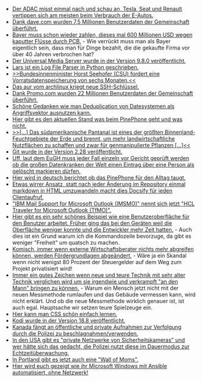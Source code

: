 * [Der ADAC misst einmal nach und schau an, Tesla, Seat und Renault vertippen sich am meisten beim Verbrauch der E-Autos.](https://www.sonnenseite.com/de/mobilitaet/adac-bis-zu-25-prozent-ladeverluste-bei-e-autos.html)
* [Dank dave.com wurden 7,5 Millionen Benutzerdaten der Gemeinschaft überführt.](https://www.bleepingcomputer.com/news/security/dave-data-breach-affects-75-million-users-leaked-on-hacker-forum/)
* [Bayer muss schon wieder zahlen, dieses mal 600 Millionen USD wegen kaputter Flüsse durch PCB.](https://netzfrauen.org/2020/07/26/bayermonsanto-10/) - Wie verrückt muss man als Bayer eigentlich sein, dass man für Dinge bezahlt, die die gekaufte Firma vor über 40 Jahren verbrochen hat?
* [Der Universal Media Server wurde in der Version 9.8.0 veröffentlicht.](https://www.planet3dnow.de/cms/57063-universal-media-server-9-8-0/)
* [Lars ist ein Log File Parser in Python geschrieben.](https://opensource.com/article/20/7/python-lars)
* [>>Bundesinnenminister Horst Seehofer (CSU) fordert eine Vorratsdatenspeicherung von sechs Monaten.<<](https://www.golem.de/news/ueberwachung-seehofer-will-vorratsdatenspeicherung-massiv-ausbauen-2007-149890.html)
* [Das aur vom archlinux kriegt neue SSH-Schlüssel.](https://www.archlinux.org/news/aur-migration-new-ssh-hostkeys/)
* [Dank Promo.com wurden 22 Millionen Benutzerdaten der Gemeinschaft überführt.](https://www.bleepingcomputer.com/news/security/promocom-discloses-data-breach-after-22m-user-records-leaked-online/)
* [Schöne Gedanken wie man Deduplication von Datesystemen als Angriffsvektor ausnutzen kann.](https://mjg59.dreamwidth.org/55638.html)
* [Hier gibt es den aktuellen Stand was beim PinePhone geht und was nicht.](https://gitlab.com/ubports/community-ports/pinephone#what-works-what-doesnt)
* [>>[...] Das südamerikanische Pantanal ist eines der größten Binnenland-Feuchtgebiete der Erde und brennt, um mehr landwirtschaftliche Nutzflächen zu schaffen und zwar für genmanipulierte Pflanzen [...]<<](https://netzfrauen.org/2020/07/28/pantanal/)
* [Git wurde in der Version 2.28 veröffentlicht.](https://github.blog/2020-07-27-highlights-from-git-2-28/)
* [Uff, laut dem EuGH muss jeder Fall einzeln vor Gericht geprüft werden ob die großen Datenkranken der Welt einen Eintrag über eine Person als gelöscht markieren dürfen.](https://netzpolitik.org/2020/entscheidung-am-bundesgerichtshof-bgh-macht-recht-auf-vergessenwerden-abhaengig-vom-einzelfall/)
* [Hier wird in deutsch berichtet ob das PinePhone für den Alltag taugt.](https://netzpolitik.org/2020/freie-smartphones-ist-das-pinephone-alltagstauglich/)
* [Etwas wirrer Ansatz, statt nach jeder Änderung im Repository einmal markdown in HTML umzuwandeln macht dies Docsify für jeden Clientaufruf.](https://opensource.com/article/20/7/docsify-github-pages)
* ["IBM Mail Support for Microsoft Outlook (IMSMO)" nennt sich jetzt "HCL Traveler for Microsoft Outlook (TfMO)".](https://n-komm.de/hcl-traveler-for-microsoft-outlook-3-0-veroeffentlicht/)
* [Hier gibt es ein sehr schönes Beispiel wie eine Benutzeroberfläche für den Benutzer arbeitet. Früher ging das bei den Geräten weil die Oberfläche weniger konnte und die Entwickler mehr Zeit hatten.](https://utcc.utoronto.ca/~cks/space/blog/tech/MicrowaveGoodUIBehavior) - Auch dies ist ein Grund warum ich die Kommandozeile bevorzuge, da gibt es weniger "Freiheit" um quatsch zu machen.
* [Komisch, immer wenn externe Wirtschaftsberater nichts mehr abgreifen können, werden Fördergrundlagen abgeändert.](https://netzpolitik.org/2020/immer-noch-bleiben-viele-foerdermittel-liegen/) - Wäre ja ein Skandal wenn nicht wenigst 80 Prozent der Steuergelder auf dem Weg zum Projekt privatisiert wird!
* [Immer ein gutes Zeichen wenn neue und teure Technik mit sehr alter Technik verglichen wird um sie irgendwie und verkrampft "an den Mann" bringen zu können.](https://www.golem.de/news/boston-dynamics-roboterhunde-scannen-ein-werk-von-ford-2007-149913.html) - Warum ein Mensch jetzt nicht mit der neuen Messmethode rumlaufen und das Gebäude vermessen kann, wird nicht erklärt. Und ob die neue Messmethode wirklich genauer ist, ist auch egal. Hauptsache wir setzen teure Spielzeuge ein.
* [Hier kann man CSS schön einfach lernen.](http://intensivstation.ch/templates/)
* [Kodi wurde in der Version 18.8 veröffentlicht.](https://www.planet3dnow.de/cms/57216-kodi-v18-8-leia-media-center/)
* [Kanada fängt an öffentliche und private Aufnahmen zur Verfolgung durch die Polizei zu beschlagnahmen/verwenden.](https://netzpolitik.org/2020/pressefreiheit-us-gericht-zwingt-presse-zur-herausgabe-von-bildaufnahmen/)
* [In den USA gibt es "private Netzwerke von Sicherheitskameras" und wer hätte sich das gedacht, die Polizei nutzt diese im Dauermodus zur Echtzeitüberwachung.](https://netzpolitik.org/2020/san-francisco-polizei-ueberwachte-proteste-mit-privatem-kameranetzwerk/)
* [In Portland gibt es jetzt auch eine "Wall of Moms".](https://netzfrauen.org/2020/07/28/portland/)
* [Hier wird euch gezeigt wie ihr Microsoft Windows mit Ansible automatisiert, ohne Netzwerk!](https://4sysops.com/archives/automate-windows-without-network-connectivity-with-ansible/)
